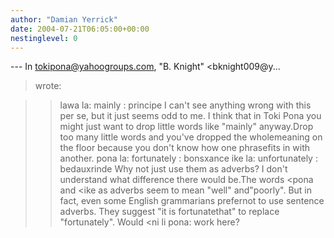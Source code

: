 ```yaml
---
author: "Damian Yerrick"
date: 2004-07-21T06:05:00+00:00
nestinglevel: 0
---
```

\---
 In [tokipona@yahoogroups.com](mailto://tokipona@yahoogroups.com), "B. Knight" <bknight009@y...
> wrote:

>> lawa la: mainly : principe
> I can't see anything wrong with this per se, but it
> just seems odd to me. I think that in Toki Pona you
> might just want to drop little words like "mainly"
> anyway.Drop too many little words and you've dropped the wholemeaning on the floor because you don't know how one phrasefits in with another.
> pona la: fortunately : bonsxance
> ike la: unfortunately : bedauxrinde
> Why not just use them as adverbs? I don't understand
> what difference there would be.The words <pona
> and <ike
> as adverbs seem to mean "well" and"poorly". But in fact, even some English grammarians prefernot to use sentence adverbs. They suggest "it is fortunatethat" to replace "fortunately". Would <ni li pona:
> work here?
